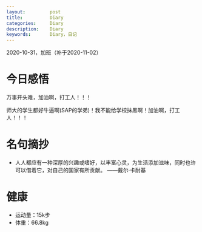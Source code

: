 ```yaml
---
layout:     	post
title:      	Diary
categories: 	Diary
description:   	Diary
keywords: 		Diary，日记 
---
```


2020-10-31，加班（补于2020-11-02）

# 今日感悟

万事开头难，加油啊，打工人！！！

师大的学生都好牛逼啊(SAP的学弟)！我不能给学校抹黑啊！加油啊，打工人！！！

# 名句摘抄

-  人人都应有一种深厚的兴趣或嗜好，以丰富心灵，为生活添加滋味，同时也许可以借着它，对自己的国家有所贡献。 ——戴尔·卡耐基

# 健康

- 运动量：15k步
- 体重：66.8kg














